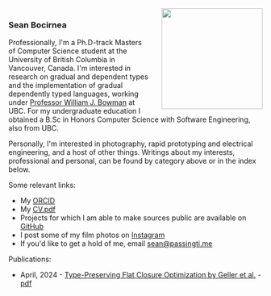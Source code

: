 ---
---
<img style="padding-left: 20px" align="right" width="200" src="/sean.jpg">

### Sean Bocirnea

Professionally, I'm a Ph.D-track Masters of Computer Science student at the University of British Columbia in Vancouver, Canada.
I'm interested in research on gradual and dependent types and the implementation of gradual dependently typed languages, working under [Professor William J. Bowman](https://www.williamjbowman.com) at UBC.
For my undergraduate education I obtained a B.Sc in Honors Computer Science with Software Engineering, also from UBC.

Personally, I'm interested in photography, rapid prototyping and electrical engineering, and a host of other things.
Writings about my interests, professional and personal, can be found by category above or in the index below.

Some relevant links:
- My [ORCID](https://orcid.org/0009-0007-5231-8618)
- My [CV.pdf](/cv.pdf)
- Projects for which I am able to make sources public are available on [GitHub](https://github.com/780nm)
- I post some of my film photos on [Instagram](https://www.instagram.com/z80nm)
- If you'd like to get a hold of me, email [sean@passingti.me](mailto:sean@passingti.me)

Publications:
- April, 2024 - [Type-Preserving Flat Closure Optimization by Geller et al.](https://dl.acm.org/doi/10.1145/3720437) - [pdf](/papers/fcc-oopsla2025.pdf)
